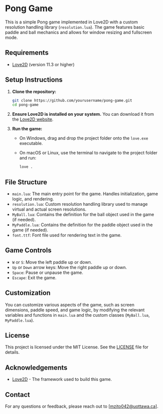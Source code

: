 # Pong Game

This is a simple Pong game implemented in Love2D with a custom resolution handling library (`resolution.lua`). The game features basic paddle and ball mechanics and allows for window resizing and fullscreen mode.

## Requirements

- [Love2D](https://love2d.org/) (version 11.3 or higher)

## Setup Instructions

1. **Clone the repository:**

   ```sh
   git clone https://github.com/yourusername/pong-game.git
   cd pong-game
   ```

2. **Ensure Love2D is installed on your system.** You can download it from the [Love2D website](https://love2d.org/).

3. **Run the game:**

   - On Windows, drag and drop the project folder onto the `love.exe` executable.
   - On macOS or Linux, use the terminal to navigate to the project folder and run:

     ```sh
     love .
     ```

## File Structure

- `main.lua`: The main entry point for the game. Handles initialization, game logic, and rendering.
- `resolution.lua`: Custom resolution handling library used to manage virtual and actual screen resolutions.
- `MyBall.lua`: Contains the definition for the ball object used in the game (if needed).
- `MyPaddle.lua`: Contains the definition for the paddle object used in the game (if needed).
- `font.ttf`: Font file used for rendering text in the game.

## Game Controls

- `W` or `S`: Move the left paddle up or down.
- `Up` or `Down` arrow keys: Move the right paddle up or down.
- `Space`: Pause or unpause the game.
- `Escape`: Exit the game.

## Customization

You can customize various aspects of the game, such as screen dimensions, paddle speed, and game logic, by modifying the relevant variables and functions in `main.lua` and the custom classes (`MyBall.lua`, `MyPaddle.lua`).

## License

This project is licensed under the MIT License. See the [LICENSE](LICENSE) file for details.

## Acknowledgements

- [Love2D](https://love2d.org/) - The framework used to build this game.

## Contact

For any questions or feedback, please reach out to [mzito042@uottawa.ca].

